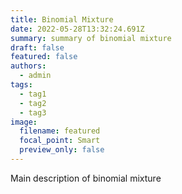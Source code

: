 ```yaml
---
title: Binomial Mixture
date: 2022-05-28T13:32:24.691Z
summary: summary of binomial mixture
draft: false
featured: false
authors:
  - admin
tags:
  - tag1
  - tag2
  - tag3
image:
  filename: featured
  focal_point: Smart
  preview_only: false
---
```

Main description of binomial mixture